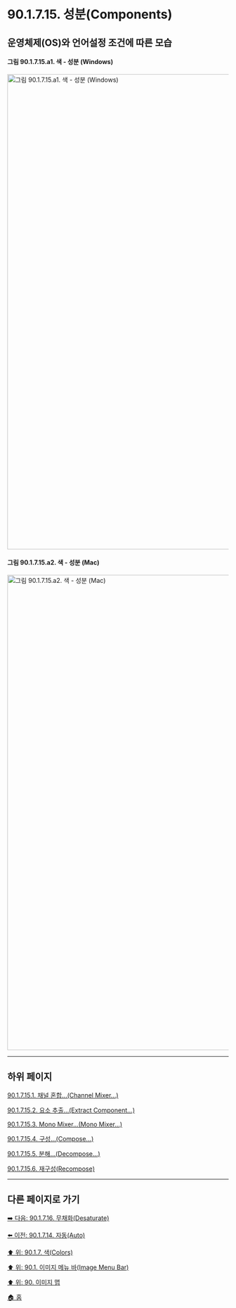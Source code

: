 # 90.1.7.15. 성분(Components)
## 운영체제(OS)와 언어설정 조건에 따른 모습
#### 그림 90.1.7.15.a1. 색 - 성분 (Windows)
<img width="1080" alt="그림 90.1.7.15.a1. 색 - 성분 (Windows)" environment="MacOS:Sonoma 14.2.1 GIMP 2.10.36" src="https://github.com/wonder13662/gimp/assets/15767104/0be3ba66-ce2d-48d0-acd2-8011468b4a38">

#### 그림 90.1.7.15.a2. 색 - 성분 (Mac)
<img width="1080" alt="그림 90.1.7.15.a2. 색 - 성분 (Mac)" environment="MacOS:Sonoma 14.2.1 GIMP 2.10.36" src="https://github.com/wonder13662/gimp/assets/15767104/3f9548ea-ff17-47c7-9560-f52611a04c08">

***

## 하위 페이지

[90.1.7.15.1. 채널 혼합...(Channel Mixer...)](./90-01-07-colorsx-15-componentsx-01-channel_mixer.md)

[90.1.7.15.2. 요소 추출...(Extract Component...)](./90-01-07-colorsx-15-componentsx-02-extract_component.md)

[90.1.7.15.3. Mono Mixer...(Mono Mixer...)](./90-01-07-colorsx-15-componentsx-03-mono_mixer.md)

[90.1.7.15.4. 구성...(Compose...)](./90-01-07-colorsx-15-componentsx-04-compose.md)

[90.1.7.15.5. 분해...(Decompose...)](./90-01-07-colorsx-15-componentsx-05-decompose.md)

[90.1.7.15.6. 재구성(Recompose)](./90-01-07-colorsx-15-componentsx-06-recompose.md)

***

## 다른 페이지로 가기

[➡️ 다음: 90.1.7.16. 무채화(Desaturate)](./90-01-07-colorsx-16-desaturate.md)

[⬅️ 이전: 90.1.7.14. 자동(Auto)](./90-01-07-colorsx-14-auto.md)

[⬆️ 위: 90.1.7. 색(Colors)](./90-01-07-colors.md)

[⬆️ 위: 90.1. 이미지 메뉴 바(Image Menu Bar)](./90-01-00-image-menu-bar.md)

[⬆️ 위: 90. 이미지 맵](./90-00-image-map.md)

[🏠 홈](./00-home.md)